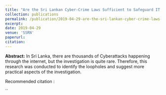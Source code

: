 ```yaml
---
title: "Are the Sri Lankan Cyber-Crime Laws Sufficient to Safeguard IT Professionals and the Victims of Cyber-Attacks in Sri Lanka?"
collection: publications
permalink: /publication/2019-04-29-are-the-sri-lankan-cyber-crime-laws-sufficient=to-safeguard-it-professionals-and-the-victims-of-cyber-attacks-in-sri-lanka/
excerpt: 
date: 2019-04-29
venue: 'SSRN'
paperurl: 
citation: 
---
```

**Abstract:** In Sri Lanka, there are thousands of Cyberattacks happening through the internet, but the investigation is quite rare. Therefore, this research was conducted to identify the loopholes and suggest more practical aspects of the investigation.

Recommended citation :

``
